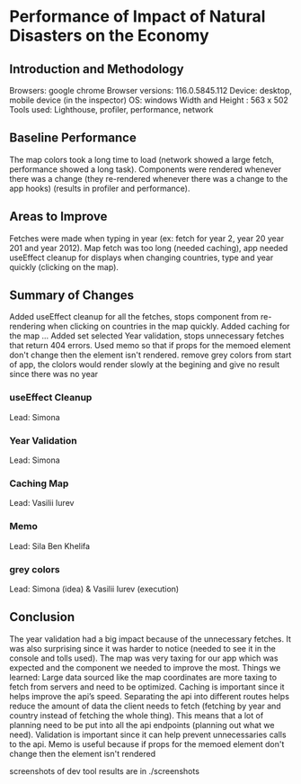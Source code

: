 # Performance of Impact of Natural Disasters on the Economy

## Introduction and Methodology
Browsers: google chrome
Browser versions: 116.0.5845.112
Device: desktop, mobile device (in the inspector)
OS: windows
Width and Height : 563 x 502
Tools used: Lighthouse, profiler, performance, network

## Baseline Performance
The map colors took a long time to load (network showed a large fetch, performance showed a long task). Components were rendered whenever there was a change (they re-rendered whenever there was a change to the app hooks) (results in profiler and performance).

## Areas to Improve
Fetches were made when typing in year (ex: fetch for year 2, year 20 year 201 and year 2012). Map fetch was too long (needed caching), app needed useEffect cleanup for displays when changing countries, type and year quickly (clicking on the map). 

## Summary of Changes 
Added useEffect cleanup for all the fetches, stops component from re-rendering when clicking on countries in the map quickly.
Added caching for the map …
Added set selected Year validation, stops unnecessary fetches that return 404 errors.
Used memo so that if props for the memoed element don't change then the element isn't rendered.
remove grey colors from start of app, the clolors would render slowly at the begining and give no result since there was no year

### useEffect Cleanup
Lead: Simona

### Year Validation
Lead: Simona

### Caching Map
Lead: Vasilii Iurev

### Memo
Lead: Sila Ben Khelifa

### grey colors
Lead: Simona (idea) & Vasilii Iurev (execution)


## Conclusion
The year validation had a big impact because of the unnecessary fetches. It was also surprising since it was harder to notice (needed to see it in the console and tolls used). The map was very taxing for our app which was expected and the component we needed to improve the most.
Things we learned:
Large data sourced like the map coordinates are more taxing to fetch from servers and need to be optimized. Caching is important since it helps improve the api’s speed.
Separating the api into different routes helps reduce the amount of data the client needs to fetch (fetching by year and country instead of fetching the whole thing). This means that a lot of planning need to be put into all the api endpoints (planning out what we need).
Validation is important since it can help prevent unnecessaries calls to the api.
Memo is useful because if props for the memoed element don't change then the element isn't rendered

screenshots of dev tool results are in ./screenshots
